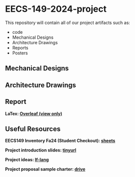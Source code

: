 # EECS-149-2024-project

This repository will contain all of our project artifacts such as:

- code
- Mechanical Designs
- Architecture Drawings
- Reports
- Posters

## Mechanical Designs

## Architecture Drawings

## Report

**LaTex: [Overleaf (view only)](https://www.overleaf.com/read/mjnbjpyyvfnd#f2ec36)**

## Useful Resources

**EECS149 Inventory Fa24 (Student Checkout): [sheets](https://docs.google.com/spreadsheets/d/1v2LrFACQgDAR7JVOlNeXz1KoTylSGIU5DAnORZ1ogkU/edit?gid=0#gid=0)**

**Project introduction slides: [ tinyurl](https://tinyurl.com/24-149projects)**

**Project ideas: [lf-lang](https://www.lf-lang.org/embedded-lab/Project.html#project-ideas)**

**Project proposal sample charter: [drive](https://drive.google.com/file/d/1HWjgUgCOMmKmGkQ-XO-0xD5rjHO2KG7c/view)**
